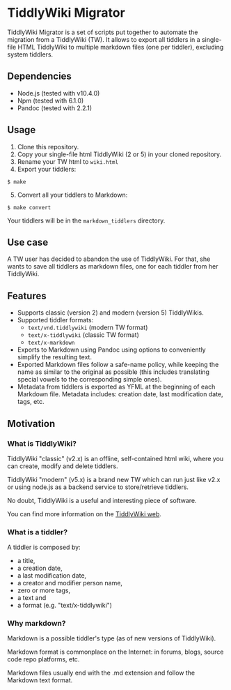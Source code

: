 # TiddlyWiki Migrator

TiddlyWiki Migrator is a set of scripts put together to automate the migration from a TiddlyWiki (TW). It allows to export all tiddlers in a single-file HTML TiddlyWiki to multiple markdown files (one per tiddler), excluding system tiddlers.

## Dependencies

* Node.js (tested with v10.4.0)
* Npm (tested with 6.1.0)
* Pandoc (tested with 2.2.1)

## Usage

1. Clone this repository.
2. Copy your single-file html TiddlyWiki (2 or 5) in your cloned repository.
3. Rename your TW html to `wiki.html`
4. Export your tiddlers:
```
$ make
```
5. Convert all your tiddlers to Markdown:
```
$ make convert
```

Your tiddlers will be in the `markdown_tiddlers` directory.

## Use case

A TW user has decided to abandon the use of TiddlyWiki. For that, she wants to save all tiddlers as markdown files, one for each tiddler from her TiddlyWiki.

## Features

* Supports classic (version 2) and modern (version 5) TiddlyWikis.
* Supported tiddler formats:
    * `text/vnd.tiddlywiki` (modern TW format)
    * `text/x-tiddlywiki` (classic TW format)
    * `text/x-markdown`
* Exports to Markdown using Pandoc using options to conveniently simplify the resulting text.
* Exported Markdown files follow a safe-name policy, while keeping the name as similar to the original as possible (this includes translating special vowels to the corresponding simple ones).
* Metadata from tiddlers is exported as YFML at the beginning of each Markdown file. Metadata includes: creation date, last modification date, tags, etc.

## Motivation

### What is TiddlyWiki?
TiddlyWiki "classic" (v2.x) is an offline, self-contained html wiki, where you can create, modify and delete tiddlers.

TiddlyWiki "modern" (v5.x) is a brand new TW which can run just like v2.x or using node.js as a backend service to store/retrieve tiddlers.

No doubt, TiddlyWiki is a useful and interesting piece of software.

You can find more information on the [TiddlyWiki web](https://tiddlywiki.com).

### What is a tiddler?
A tiddler is composed by:

* a title,
* a creation date,
* a last modification date,
* a creator and modifier person name,
* zero or more tags,
* a text and
* a format (e.g. "text/x-tiddlywiki")

### Why markdown?
Markdown is a possible tiddler's type (as of new versions of TiddlyWiki).

Markdown format is commonplace on the Internet: in forums, blogs, source code repo platforms, etc.

Markdown files usually end with the .md extension and follow the Markdown text format.


